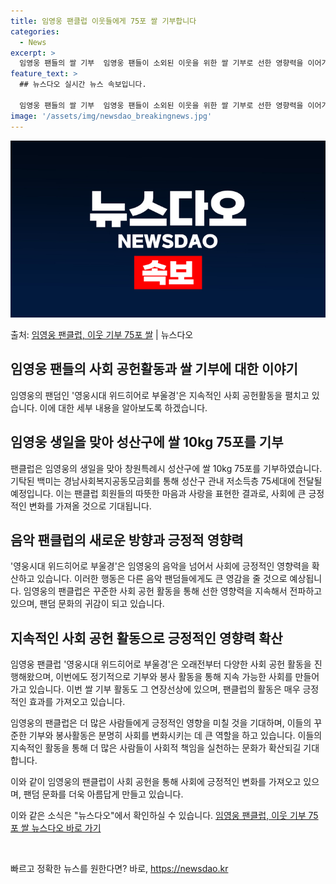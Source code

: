 ```yaml
---
title: 임영웅 팬클럽 이웃들에게 75포 쌀 기부합니다
categories:
  - News
excerpt: >
  임영웅 팬들의 쌀 기부  임영웅 팬들이 소외된 이웃을 위한 쌀 기부로 선한 영향력을 이어가며 아름다운 팬덤 …
feature_text: >
  ## 뉴스다오 실시간 뉴스 속보입니다.

  임영웅 팬들의 쌀 기부  임영웅 팬들이 소외된 이웃을 위한 쌀 기부로 선한 영향력을 이어가며 아름다운 팬덤 …
image: '/assets/img/newsdao_breakingnews.jpg'
---
```


![뉴스다오 속보](/assets/img/newsdao_breakingnews.jpg)

<p>출처: <a href="https://newsdao.kr/4408" rel="dofollow">임영웅 팬클럽, 이웃 기부 75포 쌀</a> | 뉴스다오</p>

<h2>임영웅 팬들의 사회 공헌활동과 쌀 기부에 대한 이야기</h2>

임영웅의 팬덤인 '영웅시대 위드히어로 부울경'은 지속적인 사회 공헌활동을 펼치고 있습니다. 이에 대한 세부 내용을 알아보도록 하겠습니다. 

<h2>임영웅 생일을 맞아 성산구에 쌀 10kg 75포를 기부</h2>
팬클럽은 임영웅의 생일을 맞아 창원특례시 성산구에 쌀 10kg 75포를 기부하였습니다. 기탁된 백미는 경남사회복지공동모금회를 통해 성산구 관내 저소득층 75세대에 전달될 예정입니다. 이는 팬클럽 회원들의 따뜻한 마음과 사랑을 표현한 결과로, 사회에 큰 긍정적인 변화를 가져올 것으로 기대됩니다. 

<h2>음악 팬클럽의 새로운 방향과 긍정적 영향력</h2>
'영웅시대 위드히어로 부울경'은 임영웅의 음악을 넘어서 사회에 긍정적인 영향력을 확산하고 있습니다. 이러한 행동은 다른 음악 팬덤들에게도 큰 영감을 줄 것으로 예상됩니다. 임영웅의 팬클럽은 꾸준한 사회 공헌 활동을 통해 선한 영향력을 지속해서 전파하고 있으며, 팬덤 문화의 귀감이 되고 있습니다.

<h2>지속적인 사회 공헌 활동으로 긍정적인 영향력 확산</h2>
임영웅 팬클럽 '영웅시대 위드히어로 부울경'은 오래전부터 다양한 사회 공헌 활동을 진행해왔으며, 이번에도 정기적으로 기부와 봉사 활동을 통해 지속 가능한 사회를 만들어가고 있습니다. 이번 쌀 기부 활동도 그 연장선상에 있으며, 팬클럽의 활동은 매우 긍정적인 효과를 가져오고 있습니다.

임영웅의 팬클럽은 더 많은 사람들에게 긍정적인 영향을 미칠 것을 기대하며, 이들의 꾸준한 기부와 봉사활동은 분명히 사회를 변화시키는 데 큰 역할을 하고 있습니다. 이들의 지속적인 활동을 통해 더 많은 사람들이 사회적 책임을 실천하는 문화가 확산되길 기대합니다.

이와 같이 임영웅의 팬클럽이 사회 공헌을 통해 사회에 긍정적인 변화를 가져오고 있으며, 팬덤 문화를 더욱 아름답게 만들고 있습니다. 

이와 같은 소식은 "뉴스다오"에서 확인하실 수 있습니다. [임영웅 팬클럽, 이웃 기부 75포 쌀 뉴스다오 바로 가기](https://newsdao.kr/4408)

<p data-ke-size="size16">&nbsp;</p> 

빠르고 정확한 뉴스를 원한다면? 바로, <a href="https://newsdao.kr" rel="dofollow">https://newsdao.kr</a>


    
